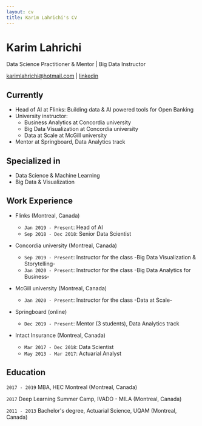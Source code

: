 ```yaml
---
layout: cv
title: Karim Lahrichi's CV
---
```

# Karim Lahrichi
Data Science Practitioner & Mentor | Big Data Instructor 

<div id="webaddress">
<a href="karimlahrichi@hotmail.com">karimlahrichi@hotmail.com</a> | <a href="https://www.linkedin.com/in/karim-lahrichi/">linkedin</a> 
</div>


## Currently

- Head of AI at Flinks: Building data & AI powered tools for Open Banking
- University instructor: 
  - Business Analytics at Concordia university
  - Big Data Visualization at Concordia university
  - Data at Scale at McGill university
- Mentor at Springboard, Data Analytics track


## Specialized in

- Data Science & Machine Learning
- Big Data & Visualization


## Work Experience

- Flinks (Montreal, Canada)
  - `Jan 2019 - Present`: Head of AI
  - `Sep 2018 - Dec 2018`: Senior Data Scientist
  
- Concordia university (Montreal, Canada)
  - `Sep 2019 - Present`: Instructor for the class -Big Data Visualization & Storytelling-
  - `Jan 2020 - Present`: Instructor for the class -Big Data Analytics for Business-
  
- McGill university (Montreal, Canada)
  - `Jan 2020 - Present`: Instructor for the class -Data at Scale-
  
- Springboard (online)
  - `Dec 2019 - Present`: Mentor (3 students), Data Analytics track
  
- Intact Insurance (Montreal, Canada)
   - `Mar 2017 - Dec 2018`: Data Scientist
   - `May 2013 - Mar 2017`: Actuarial Analyst


## Education

`2017 - 2019`
MBA, HEC Montreal (Montreal, Canada)

`2017`
Deep Learning Summer Camp, IVADO - MILA (Montreal, Canada)

`2011 - 2013`
Bachelor's degree, Actuarial Science, UQAM (Montreal, Canada)

